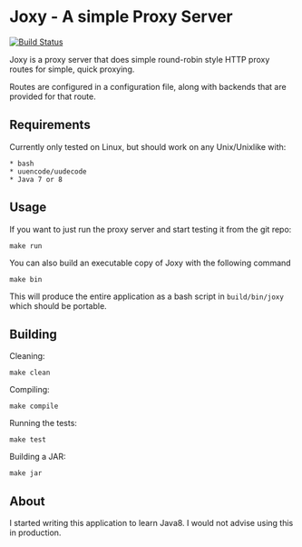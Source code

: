 Joxy - A simple Proxy Server
===

[![Build Status](https://travis-ci.org/shaneutt/joxy.svg?branch=master)](https://travis-ci.org/shaneutt/joxy.svg?branch=master)

Joxy is a proxy server that does simple round-robin style HTTP proxy routes
for simple, quick proxying.

Routes are configured in a configuration file, along with backends that are
provided for that route.

Requirements
---

Currently only tested on Linux, but should work on any Unix/Unixlike with:

    * bash
    * uuencode/uudecode
    * Java 7 or 8

Usage
---

If you want to just run the proxy server and start testing it from the git repo:

```shell
make run
```

You can also build an executable copy of Joxy with the following command

```shell
make bin
```

This will produce the entire application as a bash script in `build/bin/joxy` which should be portable.

Building
---

Cleaning:

```shell
make clean
```

Compiling:

```shell
make compile
```

Running the tests:

```shell
make test
```

Building a JAR:

```shell
make jar
```

About
---

I started writing this application to learn Java8. I would not advise using this
in production.
